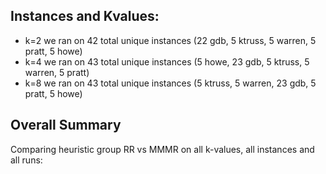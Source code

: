 ## Instances and Kvalues:
 - k=2 we ran on 42 total unique instances (22 gdb, 5 ktruss, 5 warren, 5 pratt, 5 howe)
 - k=4 we ran on 43 total unique instances (5 howe, 23 gdb, 5 ktruss, 5 warren, 5 pratt)
 - k=8 we ran on 43 total unique instances (5 ktruss, 5 warren, 23 gdb, 5 pratt, 5 howe)
## Overall Summary
Comparing heuristic group RR vs MMMR on all k-values, all instances and all runs:
